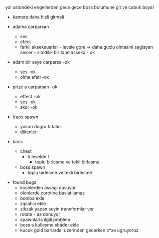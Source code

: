 yol ustundeki engellerden gece gece boss bolumune git ve cabuk boya!


* kamera daha hizli gitmeli 
* adama carparsan
  * ses 
  * efect
  * farkli akseksuarlar - levele gore -> daha guclu olmasini saglayan sexler - simdilik bir tane assekx - ok
  
* adam bir seye carparsa -ok
  * ses  -ok
  * olme efeti -ok
  
* prize a carparsan -ok
  * effect -ok
  * ses -ok
  * skor -ok



* traps  spawn
  * yukari dogru firlatici
  * dikenler



* boss
  * chest
    * 5 levelde 1
      * toplu birlesme ve tekli birlesme
  * boss spawn
    * toplu birlesme ve tekli birlesme


  
- found bugs      
  * koselerden assagi dusuyor
  * olenlerde corotine baslatilamaz
  * bomba ekle
  * ziplatici ekle
  * zikzak yapan seyin transformlar ver
  * rotate - az donuyor
  * spawnlarla ilgili problem
  * boss a kullesme shader ekle
  * kucuk gold barlarda, uzerinden gecerken s*xe ugruyoruz